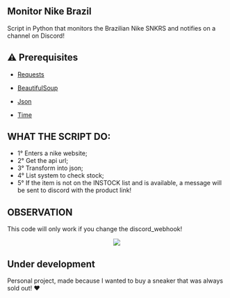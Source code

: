 ## Monitor Nike Brazil
Script in Python that monitors the Brazilian Nike SNKRS and notifies on a channel on Discord!

## :warning: Prerequisites

- [Requests](https://docs.python-requests.org/en/latest/index.html)

- [BeautifulSoup](https://beautiful-soup-4.readthedocs.io/en/latest/)

- [Json](https://docs.python.org/3/library/json.html)

- [Time](https://docs.python.org/3/library/time.html)

## WHAT THE SCRIPT DO:
- 1° Enters a nike website;
- 2° Get the api url;
- 3° Transform into json;
- 4° List system to check stock;
- 5° If the item is not on the INSTOCK list and is available, a message will be sent to discord with the product link!

## OBSERVATION

This code will only work if you change the discord_webhook!

<p align="center">
    <img src="https://github.com/iagoapiai/Monitor-Nike-BR/assets/116030785/4ec8d440-204a-42e7-bd7e-b5a24802742d">
</p>

## Under development

Personal project, made because I wanted to buy a sneaker that was always sold out! ❤️



